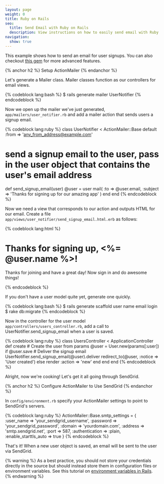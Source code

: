 ```yaml
---
layout: page
weight: 0
title: Ruby on Rails
seo:
  title: Send Email with Ruby on Rails
  description: View instructions on how to easily send email with Ruby on Rails using SendGrid, by setting up setting up ActionMailer or using a gem.
navigation:
  show: true
---
```

  
This example shows how to send an email for user signups. You can also checkout <a href='https://github.com/sendgrid/sendgrid-ruby'>this gem</a> for more advanced features.

{% anchor h2 %}
Setup ActionMailer
{% endanchor %}

Let's generate a Mailer class. Mailer classes function as our
controllers for email views.

{% codeblock lang:bash %}
$ rails generate mailer UserNotifier
{% endcodeblock %}

Now we open up the mailer we've just generated, <code>app/mailers/user_notifier.rb</code> and add a mailer action that sends users a signup email.

{% codeblock lang:ruby %}
class UserNotifier < ActionMailer::Base
  default :from => 'any_from_address@example.com'

  # send a signup email to the user, pass in the user object that   contains the user's email address
  def send_signup_email(user)
    @user = user
    mail( :to => @user.email,
    :subject => 'Thanks for signing up for our amazing app' )
  end
end
{% endcodeblock %}

Now we need a view that corresponds to our action and outputs HTML for our email. Create a file <code>app/views/user_notifier/send_signup_email.html.erb</code> as follows:

{% codeblock lang:html %}
<!DOCTYPE html>
<html>
  <head>
    <meta content='text/html; charset=UTF-8' http-equiv='Content-Type' />
  </head>
  <body>
    <h1>Thanks for signing up, <%= @user.name %>!</h1>
    <p>Thanks for joining and have a great day! Now sign in and do
awesome things!</p>
  </body>
</html>
{% endcodeblock %}

If you don't have a user model quite yet, generate one quickly.

{% codeblock lang:bash %}
$ rails generate scaffold user name email login
$ rake db:migrate
{% endcodeblock %}

Now in the controller for the user model <code>app/controllers/users_controller.rb</code>, add a call to UserNotifier.send_signup_email when a user is saved.

{% codeblock lang:ruby %}
class UsersController < ApplicationController
  def create
    # Create the user from params
    @user = User.new(params[:user])
    if @user.save
      # Deliver the signup email
      UserNotifier.send_signup_email(@user).deliver
      redirect_to(@user, :notice => 'User created')
    else
      render :action => 'new'
    end
  end
end
{% endcodeblock %}

Alright, now we're cooking! Let's get it all going through SendGrid.

{% anchor h2 %}
Configure ActionMailer to Use SendGrid
{% endanchor %}

In <code>config/environment.rb</code> specify your ActionMailer settings to point to SendGrid's servers.

{% codeblock lang:ruby %}
ActionMailer::Base.smtp_settings = {
  :user_name => 'your_sendgrid_username',
  :password => 'your_sendgrid_password',
  :domain => 'yourdomain.com',
  :address => 'smtp.sendgrid.net',
  :port => 587,
  :authentication => :plain,
  :enable_starttls_auto => true
}
{% endcodeblock %}

That's it! When a new user object is saved, an email will be sent to
the user via SendGrid.

{% warning %}
As a best practice, you should not store your credentials directly in
the source but should instead store them in configuration files or
environment variables. See this tutorial on <a
  href='http://railsapps.github.io/rails-environment-variables.html'>environment
  variables in Rails</a>.
{% endwarning %}
